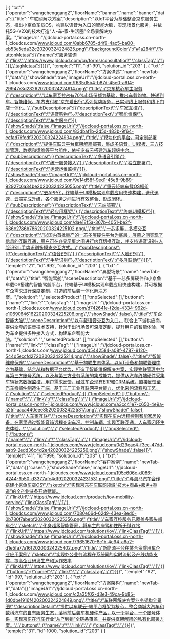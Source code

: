[
	{
		"txt":"{\"operator\":\"wangchenggang2\",\"floorName\":\"banner\",\"name\":\"banner\",\"data\":[{\"title\":\"车联网解决方案\",\"description\":\"以IoT平台为基础整合京东服务生态，推出小京鱼车载OS，构建以语音为入口的智能大脑，实现场景化服务，并依托5G+V2X的技术打造“人-车-家-生活圈”全场景解决方案。\",\"imageUrl\":\"//jdcloud-portal.oss.cn-north-1.jcloudcs.com/www.jcloud.com/8abb6785-d4f9-4ac5-ba00-eb53e5eda32c20200324224825.png\",\"backgroundColor\":\"#1a284f\",\"buttonMetas\":[{\"name\":\"服务咨询\",\"link\":\"https://www.jdcloud.com/cn/forms/consultation\",\"classTag\":\"1\"}],\"tagMetas\":[]}]}",
		"templet":"11",
		"id":991,
		"solution_id":"203"
	},
	{
		"txt":"{\"operator\":\"wangchenggang2\",\"floorName\":\"方案详述\",\"name\":\"newTab-1\",\"data\":[{\"showShade\":true,\"imageUrl\":\"//jdcloud-portal.oss.cn-north-1.jcloudcs.com/www.jcloud.com/f635d5b4-b87d-45e0-a6f4-29947e3d232620200324224914.png\",\"title\":\"京东核心车主服务\",\"description\":\"以车家互控占有70%市场份额为基础，推出车载购物、快递到车、智能维保、车内支付和“京东爱出行”系列优势服务，已实现线上服务和线下门店一体化。\",\"subDescriptions\":[{\"descriptionText\":\"车家互控\"},{\"descriptionText\":\"语音购物\"},{\"descriptionText\":\"智能维保\"},{\"descriptionText\":\"车主服务\"}]},{\"showShade\":false,\"imageUrl\":\"//jdcloud-portal.oss.cn-north-1.jcloudcs.com/www.jcloud.com/83dbaf1b-2d5d-483b-9f64-ecfad76fedf320200324224934.png\",\"title\":\"模块化的平台，可定制部署\",\"description\":\"提供车联云平台框架解耦部署，集成多语音、UI模板、三方技能管理、数据和运维等平台组件，依托专有云搭建汽车超级中台。\",\"subDescriptions\":[{\"descriptionText\":\"多语音引擎\"},{\"descriptionText\":\"统一服务接入\"},{\"descriptionText\":\"独立部署\"},{\"descriptionText\":\"运营运维监控\"}]},{\"showShade\":true,\"imageUrl\":\"//jdcloud-portal.oss.cn-north-1.jcloudcs.com/www.jcloud.com/9e14d58f-9ed1-45e8-9b89-92927c6a34be20200324225055.png\",\"title\":\"重云轻端车载OS框架\",\"description\":\"去APP化，终端基于UI模板实现车载应用快速构建，迭代迅速，云端完成升级，各个服务之间进行有效整合、形成闭环。\",\"subDescriptions\":[{\"descriptionText\":\"云端部署\"},{\"descriptionText\":\"轻应用框架\"},{\"descriptionText\":\"终端UI模板\"}]},{\"showShade\":false,\"imageUrl\":\"//jdcloud-portal.oss.cn-north-1.jcloudcs.com/www.jcloud.com/dae18f5a-367b-4051-be2f-636c2786b78620200324225102.png\",\"title\":\"一芯多屏，多模交互\",\"description\":\"以国内首批量产的一芯多屏硬件平台为底层，屏幕之间实现了信息的互联互通，用户可在各显示屏之间进行内容切换互动，并支持语音识别+人脸识别+手势识别多模态交互方式。\",\"subDescriptions\":[{\"descriptionText\":\"语音识别\"},{\"descriptionText\":\"人脸识别\"},{\"descriptionText\":\"手势识别\"},{\"descriptionText\":\"多屏联动\"}]}]}",
		"templet":"21",
		"id":992,
		"solution_id":"203"
	},
	{
		"txt":"{\"operator\":\"wangchenggang2\",\"floorName\":\"典型场景\",\"name\":\"newTab-4\",\"data\":[{\"title\":\"智能驾舱\",\"sceneDescription\":\"基于一芯多屏硬件和小京鱼车载OS搭建的智能驾舱平台，终端基于UI模板实现车载应用快速构建，并可根据车企需求进行深度定制，打造的前后装一体化解决方案。\",\"solution\":\"\",\"selectedProduct\":[],\"tmpSelected\":[],\"buttons\":{\"name\":\"\",\"link\":\"\",\"classTag\":\"\"},\"imageUrl\":\"//jdcloud-portal.oss.cn-north-1.jcloudcs.com/www.jcloud.com/d742641e-f2de-4334-962d-e1069064616220200324225206.png\",\"showShade\":false},{\"title\":\"车企智能大脑\",\"sceneDescription\":\"以车载语音交互为入口， 联合上下游供应商，提供全套的语音技术支持，针对于出行场景可深度定制，提升用户的智能体验，可为车企提供多种接入方式，构建车企智能大脑。\",\"solution\":\"\",\"selectedProduct\":[],\"tmpSelected\":[],\"buttons\":{\"name\":\"\",\"link\":\"\",\"classTag\":\"\"},\"imageUrl\":\"//jdcloud-portal.oss.cn-north-1.jcloudcs.com/www.jcloud.com/d5442584-a08f-4787-9120-544d5eccfd2720200324225214.png\",\"showShade\":false},{\"title\":\"智能维修保养\",\"sceneDescription\":\"基于物联生态体系，以IoT设备和物联管理中台为基础，结合AI和数据平台优势，打造了智能维保解决方案，实现物联管理中台与第三方账号系统，以及与第三方业务系统的集成能力。提供从汽车终端硬件采集车辆状态数据监控，用户需求反馈，经过车企现有ERP和CRM系统，直接反馈至汽车零部件制造生产端，基于工厂工业互联网平台能力，优化采购流程和工艺。\",\"solution\":\"\",\"selectedProduct\":[],\"tmpSelected\":[],\"buttons\":{\"name\":\"\",\"link\":\"\",\"classTag\":\"\"},\"imageUrl\":\"//jdcloud-portal.oss.cn-north-1.jcloudcs.com/www.jcloud.com/a3cc41e7-c650-4e9a-a25f-aaca440eee8520200324225317.png\",\"showShade\":false},{\"title\":\"人车家互联\",\"sceneDescription\":\"实现在车内远程控制智能家居设备，在家里通过智能音箱远程查询车况、控制车辆，实现互联互通，人车家闭环生态体验。\",\"solution\":\"\",\"selectedProduct\":[],\"tmpSelected\":[],\"buttons\":{\"name\":\"\",\"link\":\"\",\"classTag\":\"\"},\"imageUrl\":\"//jdcloud-portal.oss.cn-north-1.jcloudcs.com/www.jcloud.com/0d29eac4-f3ee-47dd-aab9-2edd36c4d2e420200324225256.png\",\"showShade\":false}]}",
		"templet":"41",
		"id":996,
		"solution_id":"203"
	},
	{
		"txt":"{\"operator\":\"wangchenggang2\",\"floorName\":\"客户案例\",\"name\":\"newTab-5\",\"data\":[{\"cases\":[{\"showShade\":false,\"imageUrl\":\"//jdcloud-portal.oss.cn-north-1.jcloudcs.com/www.jcloud.com/195c606c-d086-4244-9b50-d3377afc4df920200324231531.png\",\"title\":\"与海马汽车合作搭建小京鱼车载OS\",\"sketch\":\"实现京东在车联网领域“技术+商品+服务+渠道”的全产业链条开放赋能。\",\"linkUrl\":\"https://www.jdcloud.com/products/iov-mobility-service\",\"linkClassTag\":\"1\"},{\"showShade\":false,\"imageUrl\":\"//jdcloud-portal.oss.cn-north-1.jcloudcs.com/www.jcloud.com/7080e06d-62d9-43ea-8ed0-0b780f7abebf20200324225356.png\",\"title\":\"车家互控服务已覆盖多家头部车企\",\"sketch\":\"化身超级智能管家，将车主的座驾和住所无缝连接\",\"linkUrl\":\"https://www.jdcloud.com/solutions/iov\",\"linkClassTag\":\"1\"},{\"showShade\":false,\"imageUrl\":\"//jdcloud-portal.oss.cn-north-1.jcloudcs.com/www.jcloud.com/79651670-8c1b-4c94-a6a2-d1e5fa77a16f20200324225402.png\",\"title\":\"新能源平台在某合资乘用车企业应用案例\",\"sketch\":\"实现办公业务流程在系统间的实时流转及产线功能支撑，提高企业研发生产和运作效率\",\"linkUrl\":\"https://www.jdcloud.com/solutions/iov\",\"linkClassTag\":\"1\"}],\"buttons\":{\"name\":\"\",\"link\":\"\",\"classTag\":\"\"}}]}",
		"templet":"92",
		"id":997,
		"solution_id":"203"
	},
	{
		"txt":"{\"operator\":\"wangchenggang2\",\"floorName\":\"方案架构\",\"name\":\"newTab-6\",\"data\":[{\"imageUrl\":\"//jdcloud-portal.oss.cn-north-1.jcloudcs.com/www.jcloud.com/c2a35f02-d3e3-49ca-9b85-1d0dbe1916f420200324224849.png\",\"title\":\"车联网解决方案业务架构全景图\",\"descriptionDetail\":\"提供以车联云-端平台框架为核心，整合商城大汽车和数科汽车的自有服务生态，落地前后装车机硬件产品，以一个平台，一个账号体系，实现京东在汽车行业“从产到销”全链条覆盖，并提供框架解耦的私有化部署方案。\",\"buttons\":{\"name\":\"\",\"link\":\"\",\"classTag\":\"\"}}]}",
		"templet":"31",
		"id":1000,
		"solution_id":"203"
	}
]